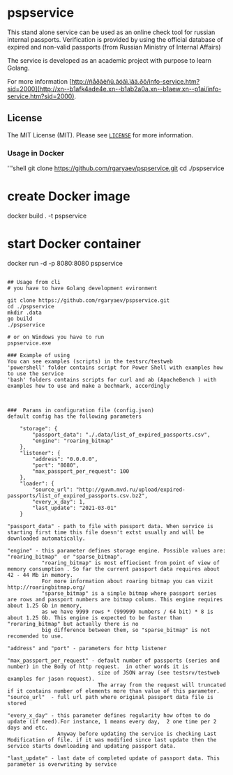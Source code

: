 # pspservice
This stand alone service can be used as an online check tool for russian internal passports. 
Verification is provided by using the official database of expired and non-valid passports (from Russian Ministry of Internal Affairs)

The service is developed as an academic project with purpose to learn Golang.

For more information
[http://ñåðâèñû.ãóâì.ìâä.ðô/info-service.htm?sid=2000](http://xn--b1afk4ade4e.xn--b1ab2a0a.xn--b1aew.xn--p1ai/info-service.htm?sid=2000).


## License
The MIT License (MIT). Please see [`LICENSE`](./LICENSE) for more information.

### Usage in Docker
'''shell
git clone https://github.com/rgaryaev/pspservice.git
cd ./pspservice
# create Docker image
docker build . -t pspservice
# start Docker container
docker run -d -p 8080:8080 pspservice
```

## Usage from cli
# you have to have Golang development evironment  

git clone https://github.com/rgaryaev/pspservice.git
cd ./pspservice
mkdir .data
go build 
./pspservice

# or on Windows you have to run
pspservice.exe 

### Example of using
You can see examples (scripts) in the testsrc/testweb
'powershell' folder contains script for Power Shell with examples how to use the service
'bash' folders contains scripts for curl and ab (ApacheBench ) with examples how to use and make a bechmark, accordingly 



###  Params in configuration file (config.json)
default config has the following parameters

 	"storage": {
 		"passport_data": "./.data/list_of_expired_passports.csv",
 		"engine": "roaring_bitmap"
 	},
 	"listener": {
 		"address": "0.0.0.0",
 		"port": "8080",
 		"max_passport_per_request": 100
 	},
 	"loader": {
 		"source_url": "http://guvm.mvd.ru/upload/expired-passports/list_of_expired_passports.csv.bz2",
 		"every_x_day": 1,
 		"last_update": "2021-03-01"
 	}

"passport_data" - path to file with passport data. When service is starting first time this file doesn't extst usually and will be downloaded automatically.

"engine" - this parameter defines storage engine. Possible values are:  "roaring_bitmap"  or "sparse_bitmap".  
           "roaring_bitmap" is most effiecient from point of view of memory consumption . So far the current passport data requires about 42 - 44 Mb in memory. 
           For more information about roaring bitmap you can vizit http://roaringbitmap.org/ 
           "sparse_bitmap" is a simple bitmap where passport series are rows and passport numbers are bitmap colums. This engine requires about 1.25 Gb in memory, 
           as we have 9999 rows * (999999 numbers / 64 bit) * 8 is about 1.25 Gb. This engine is expected to be faster than "roraring_bitmap" but actually there is no 
           big difference between them, so "sparse_bitmap" is not recomended to use.

"address" and "port" - parameters for http listener 

"max_passport_per_request" - default number of passports (series and number) in the Body of http request.  in other words it is 
                             size of JSON array (see testsrv/testweb examples for jason request). 
                             The array from the request will truncated if it contains number of elements more than value of this parameter.
"source_url"  - full url path where original passport data file is stored

"every_x_day" - this parameter defines regularity how often to do update (if need).For instance, 1 means every day,  2 one time per 2 days and etc.  
                Anyway before updating the service is checking Last Modification of file. if it was modified since last update then the service starts downloading and updating passport data. 

"last_update" - last date of completed update of passport data. This parameter is overwriting by service



 

